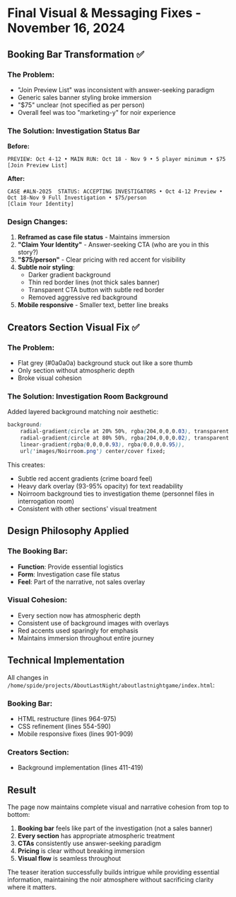 # Final Visual & Messaging Fixes - November 16, 2024

## Booking Bar Transformation ✅

### The Problem:
- "Join Preview List" was inconsistent with answer-seeking paradigm
- Generic sales banner styling broke immersion
- "$75" unclear (not specified as per person)
- Overall feel was too "marketing-y" for noir experience

### The Solution: Investigation Status Bar

**Before:** 
```
PREVIEW: Oct 4-12 • MAIN RUN: Oct 18 - Nov 9 • 5 player minimum • $75
[Join Preview List]
```

**After:**
```
CASE #ALN-2025  STATUS: ACCEPTING INVESTIGATORS • Oct 4-12 Preview • Oct 18-Nov 9 Full Investigation • $75/person
[Claim Your Identity]
```

### Design Changes:
1. **Reframed as case file status** - Maintains immersion
2. **"Claim Your Identity"** - Answer-seeking CTA (who are you in this story?)
3. **"$75/person"** - Clear pricing with red accent for visibility
4. **Subtle noir styling**:
   - Darker gradient background
   - Thin red border lines (not thick sales banner)
   - Transparent CTA button with subtle red border
   - Removed aggressive red background
5. **Mobile responsive** - Smaller text, better line breaks

## Creators Section Visual Fix ✅

### The Problem:
- Flat grey (#0a0a0a) background stuck out like a sore thumb
- Only section without atmospheric depth
- Broke visual cohesion

### The Solution: Investigation Room Background

Added layered background matching noir aesthetic:
```css
background: 
    radial-gradient(circle at 20% 50%, rgba(204,0,0,0.03), transparent 40%),
    radial-gradient(circle at 80% 50%, rgba(204,0,0,0.02), transparent 40%),
    linear-gradient(rgba(0,0,0,0.93), rgba(0,0,0,0.95)),
    url('images/Noirroom.png') center/cover fixed;
```

This creates:
- Subtle red accent gradients (crime board feel)
- Heavy dark overlay (93-95% opacity) for text readability
- Noirroom background ties to investigation theme (personnel files in interrogation room)
- Consistent with other sections' visual treatment

## Design Philosophy Applied

### The Booking Bar:
- **Function**: Provide essential logistics
- **Form**: Investigation case file status
- **Feel**: Part of the narrative, not sales overlay

### Visual Cohesion:
- Every section now has atmospheric depth
- Consistent use of background images with overlays
- Red accents used sparingly for emphasis
- Maintains immersion throughout entire journey

## Technical Implementation

All changes in `/home/spide/projects/AboutLastNight/aboutlastnightgame/index.html`:

### Booking Bar:
- HTML restructure (lines 964-975)
- CSS refinement (lines 554-590)
- Mobile responsive fixes (lines 901-909)

### Creators Section:
- Background implementation (lines 411-419)

## Result

The page now maintains complete visual and narrative cohesion from top to bottom:
1. **Booking bar** feels like part of the investigation (not a sales banner)
2. **Every section** has appropriate atmospheric treatment
3. **CTAs** consistently use answer-seeking paradigm
4. **Pricing** is clear without breaking immersion
5. **Visual flow** is seamless throughout

The teaser iteration successfully builds intrigue while providing essential information, maintaining the noir atmosphere without sacrificing clarity where it matters.